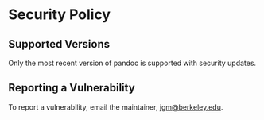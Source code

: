 # Security Policy

## Supported Versions

Only the most recent version of pandoc is supported with security updates.

## Reporting a Vulnerability

To report a vulnerability, email the maintainer, jgm@berkeley.edu.
